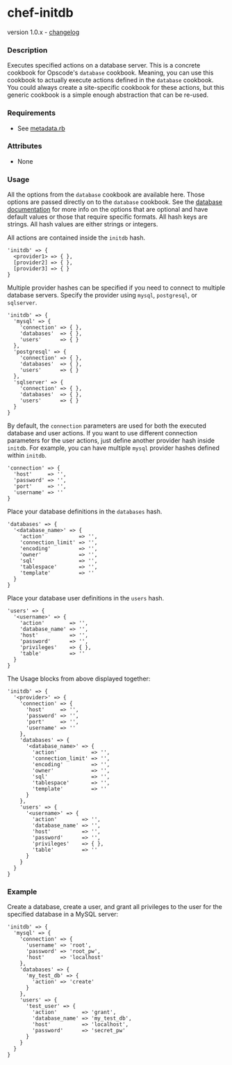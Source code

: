 chef-initdb
===========
version 1.0.x - [changelog](https://github.com/xforty/chef-initdb/blob/master/CHANGELOG.md)

### Description

Executes specified actions on a database server.  This is a concrete
cookbook for Opscode's `database` cookbook.  Meaning, you can use
this cookbook to actually execute actions defined in the `database`
cookbook.  You could always create a site-specific cookbook for these
actions, but this generic cookbook is a simple enough abstraction that
can be re-used.

### Requirements

* See [metadata.rb](https://github.com/xforty/chef-initdb/blob/master/metadata.rb)

### Attributes

* None

### Usage

All the options from the `database` cookbook are available here. Those
options are passed directly on to the `database` cookbook. See the
[database documentation](http://community.opscode.com/cookbooks/database)
for more info on the options that are optional and have default
values or those that require specific formats. All hash keys are strings.
All hash values are either strings or integers.

All actions are contained inside the `initdb` hash.

    'initdb' => {
      <provider1> => { },
      [provider2] => { },
      [provider3] => { }
    }

Multiple provider hashes can be specified if you need to connect
to multiple database servers.  Specify the provider using
`mysql`, `postgresql`, or `sqlserver`.

    'initdb' => {
      'mysql' => {
        'connection' => { },
        'databases'  => { },
        'users'      => { }
      },
      'postgresql' => {
        'connection' => { },
        'databases'  => { },
        'users'      => { }
      },
      'sqlserver' => {
        'connection' => { },
        'databases'  => { },
        'users'      => { }
      }
    }

By default, the `connection` parameters are used for both the executed database
and user actions.  If you want to use different connection parameters for the
user actions, just define another provider hash inside `initdb`. For example,
you can have multiple `mysql` provider hashes defined within `initdb`.

    'connection' => {
      'host'     => '',
      'password' => '',
      'port'     => '',
      'username' => ''
    }

Place your database definitions in the `databases` hash.

    'databases' => {
      '<database_name>' => {
        'action'           => '',
        'connection_limit' => '',
        'encoding'         => '',
        'owner'            => '',
        'sql'              => '',
        'tablespace'       => '',
        'template'         => ''
      }
    }

Place your database user definitions in the `users` hash.

    'users' => {
      '<username>' => {
        'action'        => '',
        'database_name' => '',
        'host'          => '',
        'password'      => '',
        'privileges'    => { },
        'table'         => ''
      }
    }

The Usage blocks from above displayed together:

    'initdb' => {
      '<provider>' => {
        'connection' => {
          'host'     => '',
          'password' => '',
          'port'     => '',
          'username' => ''
        },
        'databases' => {
          '<database_name>' => {
            'action'           => '',
            'connection_limit' => '',
            'encoding'         => '',
            'owner'            => '',
            'sql'              => '',
            'tablespace'       => '',
            'template'         => ''
          }
        },
        'users' => {
          '<username>' => {
            'action'        => '',
            'database_name' => '',
            'host'          => '',
            'password'      => '',
            'privileges'    => { },
            'table'         => ''
          }
        }
      }
    }

### Example

Create a database, create a user, and grant all privileges to the user
for the specified database in a MySQL server:

    'initdb' => {
      'mysql' => {
        'connection' => {
          'username' => 'root',
          'password' => 'root_pw',
          'host'     => 'localhost'
        },
        'databases' => {
          'my_test_db' => {
            'action' => 'create'
          }
        },
        'users' => {
          'test_user' => {
            'action'        => 'grant',
            'database_name' => 'my_test_db',
            'host'          => 'localhost',
            'password'      => 'secret_pw'
          }
        }
      }
    }
